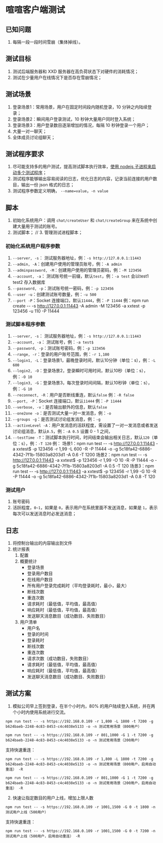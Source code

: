 # 喧喧客户端测试

## 已知问题

1. 每隔一段一段时间雪崩（集体掉线）。

## 测试目标

1. 测试后端服务器和 XXD 服务器在高负荷状态下对硬件的消耗情况；
2. 测试在少量用户在线情况下是否存在雪崩情况；

## 测试场景

1. 登录场景1：常用场景，用户在固定时间段内随机登录，10 分钟之内陆续登录；
2. 登录场景2：瞬间用户登录测试，10 秒钟大量用户同时登入系统；
3. 登录场景3：用户登录数目逐渐增加的情况，每隔 10 秒钟登录一个用户；
4. 大量一对一聊天；
5. 全体成员讨论组聊天；

## 测试程序要求

1. 尽可能支持多的用户测试，提高测试脚本执行效率，[使用 nodejs 子进程来启动多个测试程序](http://www.runoob.com/nodejs/nodejs-process.html)；
2. 测试程序能够输出容易阅读的日志，优化日志的内容，记录当前连接的用户数目，输出一份 json 格式的日志；
3. 测试程序参数定义明确， `--name=value`，`-n value`

## 脚本

1. 初始化系统用户：调用 `chat/createUser` 和 `chat/createGroup` 来在系统中创建大量用于测试的账号。
2. 测试脚本；
// 3. 管理测试进程脚本；

### 初始化系统用户程序参数

1. `--server, -s`： 测试服务器地址，例：`-s http://127.0.0.1:11443`
2. `--admin, -A`：创建用户使用的管理员账号，例：`-A admin`
3. `--adminpassword, -M`：创建用户使用的管理员密码，例：`-M 123456`
2. `--account, -a`： 测试账号统一前缀，默认`test`，例：`-a test` 会以test1 test2 存入数据库
3. `--password, -p`：测试账号统一密码，例：`-p 123456`
4. `--user -u`：创建测试账号数量，例：`-u 500`
5. `--port -P`：Socket 连接端口，默认`11444`，例：`-P 11444`
例：npm run create -- -s http://127.0.0.1:11443 -A admin -M 123456 -a xxtest -p 123456 -u 110 -P 11444


### 测试脚本程序参数

1. `--server, -s`： 测试服务器地址，例：`-s http://127.0.0.1:11443`
2. `--account, -a`： 测试账号，例：`-a test$`
3. `--password, -p`：测试账号密码，例：`-p 123456`
4. `--range, -r`：登录的用户账号范围，例：`-r 1,100`
5. `--login1, -L`：登录场景1，最晚登录时间，默认10分钟（单位：s），例：`-L 600`
6. `--login2, -O`：登录场景2，登录瞬时可用时间，默认10秒（单位：s），例：`-O 10`
7. `--login3, -G`：登录场景3，每次登录时间间隔，默认10秒钟（单位：s），例：`-G 10`
8. `--reconnect, -R`：用户是否断线重连，默认`false` 例：`-R false`
9. `--port, -P`：Socket 连接端口，默认`11444` 例：`-P 11444`
10. `--verbose, -v`：是否输出额外的信息，默认`false`
12. `--one2one -o`：是否测试大量一对一发消息，例：`-o`
13. `--groups -g`：是否测试讨论组发消息，例：`-g`
14. `--activeLevel -A`：用户发消息的活跃程度，需设置了一对一发消息或者发送讨论组消息，默认`0.5`，例：`-A 0.5` 设置 0 - 1 之间，
15. `--testTime -T`：测试脚本执行时间，时间结束会输出相关日志，默认`120`（单位：s），例：`-T 120`
例：
场景1：npm run test -- -s http://127.0.0.1:11443 -a xxtest$ -p 123456 -r 1,99 -L 600 -R -P 11444 -o -g 5c18fa42-6886-4342-7f1b-15803a8203d1 -A 0.6 -T 1200
场景2：npm run test -- -s http://127.0.0.1:11443 -a xxtest$ -p 123456 -r 1,99 -O 10 -R -P 11444 -o -g 5c18fa42-6886-4342-7f1b-15803a8203d1 -A 0.5 -T 120
场景3：npm run test -- -s http://127.0.0.1:11443 -a xxtest$ -p 123456 -r 1,99 -G 10 -R -P 11444 -o -g 5c18fa42-6886-4342-7f1b-15803a8203d1 -A 0.8 -T 120

### 测试用户

1. 账号密码
2. 活跃程度，`0~1`，如果是 `0`，表示用户在系统里面不发送消息，如果是 `1`，表示每次可以发送消息时必发送消息；

## 日志

1. 将控制台输出的内容输出到文件
2. 统计报表
   1. 配置
   2. 概要统计
      * 登录场景
      * 登录用户数目
      * 在线用户数目
      * 所有用户登录完成耗时（平均登录耗时，最小，最大）
      * 断线次数
      * 重连次数
      * 请求耗时（最低值，平均值，最高值）
      * 响应耗时（最低值，平均值，最高值）
      * 发送聊天消息数目（成功数目、失败数目）
   3. 用户清单
      * 用户名
      * 登录的时间
      * 登录耗时
      * 断线次数
      * 重连次数
      * 请求次数（成功数目，失败数目）
      * 请求耗时（最低值，平均值，最高值）
      * 响应耗时（最低值，平均值，最高值）
      * 发送聊天消息数目（成功数目、失败数目）

## 测试方案

1. 模拟公司早上签到登录，在半个小时内，80% 的用户陆续登入系统，并在两个小时内使用系统进行交流。

```shell
npm run test -- -s https://192.168.0.109 -r 1,800 -L 1800 -t 7200 -g b624baeb-2248-4c83-8453-c4c4038e5133 -o -n 测试常用场景（800用户）

npm run test -- -s https://192.168.0.109 -r 801,1000 -G 1 -t 7200 -g b624baeb-2248-4c83-8453-c4c4038e5133 -o -n 测试常用场景（200用户）
```

支持快速重连：

```shell
npm run test -- -s https://192.168.0.109 -r 1,800 -L 1800 -t 7200 -g b624baeb-2248-4c83-8453-c4c4038e5133 -o -n 测试常用场景（800用户，启用自动重连） -R

npm run test -- -s https://192.168.0.109 -r 801,1000 -G 1 -t 7200 -g b624baeb-2248-4c83-8453-c4c4038e5133 -o -n 测试常用场景（200用户，启用自动重连） -R
```

2. 快速让指定数目的用户上线，增加上限人数

```shell
npm run test -- -s https://192.168.0.109 -r 1001,1500 -G 0 -t 1800 -n 测试用户上线（500用户）
```

支持快速重连：

```shell
npm run test -- -s https://192.168.0.109 -r 1001,1500 -G 0 -t 7200 -n 测试用户上线（500用户，启用自动重连） -R
```